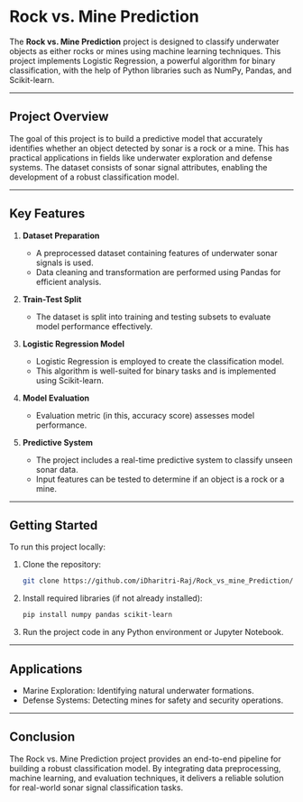 # Rock vs. Mine Prediction  

The **Rock vs. Mine Prediction** project is designed to classify underwater objects as either rocks or mines using machine learning techniques. This project implements Logistic Regression, a powerful algorithm for binary classification, with the help of Python libraries such as NumPy, Pandas, and Scikit-learn.  

---

## Project Overview  

The goal of this project is to build a predictive model that accurately identifies whether an object detected by sonar is a rock or a mine. This has practical applications in fields like underwater exploration and defense systems. The dataset consists of sonar signal attributes, enabling the development of a robust classification model.  

---

## Key Features  

1. **Dataset Preparation**  
   - A preprocessed dataset containing features of underwater sonar signals is used.  
   - Data cleaning and transformation are performed using Pandas for efficient analysis.  

2. **Train-Test Split**  
   - The dataset is split into training and testing subsets to evaluate model performance effectively.  

3. **Logistic Regression Model**  
   - Logistic Regression is employed to create the classification model.  
   - This algorithm is well-suited for binary tasks and is implemented using Scikit-learn.  

4. **Model Evaluation**  
   - Evaluation metric (in this, accuracy score) assesses model performance.  

5. **Predictive System**  
   - The project includes a real-time predictive system to classify unseen sonar data.  
   - Input features can be tested to determine if an object is a rock or a mine.  

---

## Getting Started  

To run this project locally:  

1. Clone the repository:
    ```bash
   git clone https://github.com/iDharitri-Raj/Rock_vs_mine_Prediction/
    ```
2. Install required libraries (if not already installed):
   ```bash
   pip install numpy pandas scikit-learn  
   ```
3. Run the project code in any Python environment or Jupyter Notebook. 

---

## Applications
- Marine Exploration: Identifying natural underwater formations.
- Defense Systems: Detecting mines for safety and security operations.

---

## Conclusion
The Rock vs. Mine Prediction project provides an end-to-end pipeline for building a robust classification model. By integrating data preprocessing, machine learning, and evaluation techniques, it delivers a reliable solution for real-world sonar signal classification tasks.
